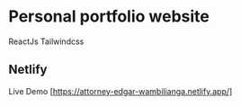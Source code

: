 # Personal portfolio website
ReactJs Tailwindcss

## Netlify
Live Demo [https://attorney-edgar-wambilianga.netlify.app/]
